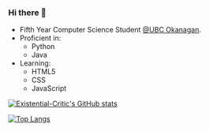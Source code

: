 ### Hi there 👋

 - Fifth Year Computer Science Student [@UBC Okanagan](https://ok.ubc.ca/).
 - Proficient in:
   - Python
   - Java
 - Learning:
   - HTML5
   - CSS
   - JavaScript

[![Existential-Critic's GitHub stats](https://github-readme-stats.vercel.app/api?username=Existential-Critic&count_private=true&show_icons=true&theme=gruvbox)](https://github.com/anuraghazra/github-readme-stats)

[![Top Langs](https://github-readme-stats.vercel.app/api/top-langs/?username=Existential-Critic&layout=compact&theme=gruvbox)](https://github.com/anuraghazra/github-readme-stats)

<!--
**Existential-Critic/Existential-Critic** is a ✨ _special_ ✨ repository because its `README.md` (this file) appears on your GitHub profile.

Here are some ideas to get you started:

- 🔭 I’m currently working on ...
- 🌱 I’m currently learning ...
- 👯 I’m looking to collaborate on ...
- 🤔 I’m looking for help with ...
- 💬 Ask me about ...
- 📫 How to reach me: ...
- 😄 Pronouns: ...
- ⚡ Fun fact: ...
-->
